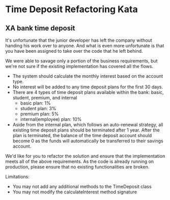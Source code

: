 # Time Deposit Refactoring Kata
## XA bank time deposit

It's unfortunate that the junior developer has left the company without handing his work over to anyone. And what is even more unfortunate is that you have been assigned to take over the code that he left behind. 

We were able to savage only a portion of the business requirements, but we're not sure if the existing implementation has covered all the flows.

- The system should calculate the monthly interest based on the account type.
- No interest will be added to any time deposit plans for the first 30 days. 
- There are 4 types of time deposit plans available within the bank: basic, student, premium, and internal
  - basic plan: 1%
  - student plan: 3%
  - premium plan: 5%
  - internal(employee) plan: 10%
- Aside from the internal plan, which follows an auto-renewal strategy, all existing time deposit plans should be terminated after 1 year. After the plan is terminated, the balance of the time deposit account should become 0 as the funds will automatically be transferred to their savings account. 

We'd like for you to refactor the solution and ensure that the implementation meets all of the above requirements. As the code is already running on production, please ensure that no existing functionalities are broken.

Limitations: 
- You may not add any additional methods to the TimeDeposit class
- You may not modify the calculateInterest method signature